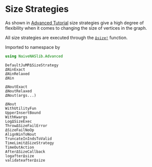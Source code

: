 # Size Strategies

As shown in [Advanced Tutorial](@ref) size strategies give a high degree of flexibility when it comes to changing the size of vertices in the graph.

All size strategies are executed through the [`Δsize!`](@ref) function.

Imported to namespace by
```julia
using NaiveNASlib.Advanced
```

```@docs
DefaultJuMPΔSizeStrategy
ΔNinExact
ΔNinRelaxed
ΔNin

ΔNoutExact
ΔNoutRelaxed
ΔNout(args...)

ΔNout
WithUtilityFun
UpperInsertBound
WithKwargs
LogΔSizeExec
ThrowΔSizeFailError
ΔSizeFailNoOp
AlignNinToNout
TruncateInIndsToValid
TimeLimitΔSizeStrategy
TimeOutAction
AfterΔSizeCallback
logafterΔsize
validateafterΔsize
```

